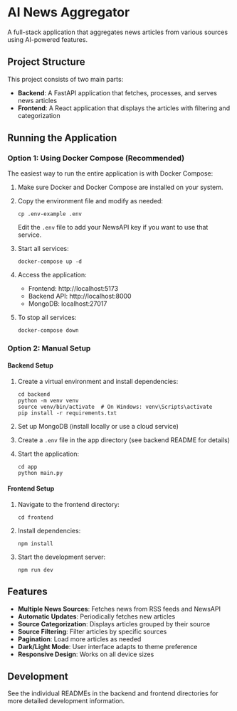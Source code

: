 # AI News Aggregator

A full-stack application that aggregates news articles from various sources using AI-powered features.

## Project Structure

This project consists of two main parts:

- **Backend**: A FastAPI application that fetches, processes, and serves news articles
- **Frontend**: A React application that displays the articles with filtering and categorization

## Running the Application

### Option 1: Using Docker Compose (Recommended)

The easiest way to run the entire application is with Docker Compose:

1. Make sure Docker and Docker Compose are installed on your system.

2. Copy the environment file and modify as needed:

   ```
   cp .env-example .env
   ```

   Edit the `.env` file to add your NewsAPI key if you want to use that service.

3. Start all services:

   ```
   docker-compose up -d
   ```

4. Access the application:

   - Frontend: http://localhost:5173
   - Backend API: http://localhost:8000
   - MongoDB: localhost:27017

5. To stop all services:

   ```
   docker-compose down
   ```

### Option 2: Manual Setup

#### Backend Setup

1. Create a virtual environment and install dependencies:

   ```
   cd backend
   python -m venv venv
   source venv/bin/activate  # On Windows: venv\Scripts\activate
   pip install -r requirements.txt
   ```

2. Set up MongoDB (install locally or use a cloud service)

3. Create a `.env` file in the app directory (see backend README for details)

4. Start the application:
   ```
   cd app
   python main.py
   ```

#### Frontend Setup

1. Navigate to the frontend directory:

   ```
   cd frontend
   ```

2. Install dependencies:

   ```
   npm install
   ```

3. Start the development server:
   ```
   npm run dev
   ```

## Features

- **Multiple News Sources**: Fetches news from RSS feeds and NewsAPI
- **Automatic Updates**: Periodically fetches new articles
- **Source Categorization**: Displays articles grouped by their source
- **Source Filtering**: Filter articles by specific sources
- **Pagination**: Load more articles as needed
- **Dark/Light Mode**: User interface adapts to theme preference
- **Responsive Design**: Works on all device sizes

## Development

See the individual READMEs in the backend and frontend directories for more detailed development information.
